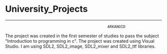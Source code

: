 # University_Projects


_________________________________________________________________________________________________________________

                                                  ARKANOID
                  
The project was created in the first semester of studies to pass the subject "Introduction to programming in c".
The project was created using Visual Studio. 
I am using SDL2, SDL2_image, SDL2_mixer and SDL2_ttf libraries.
